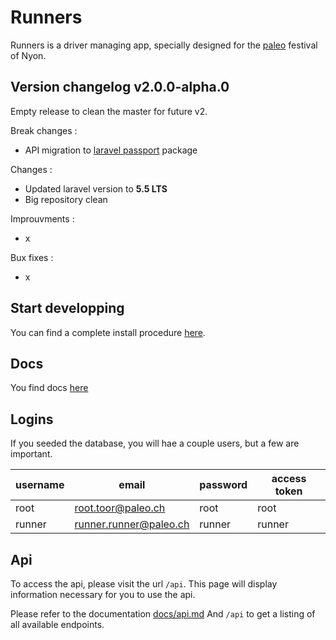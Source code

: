 # Runners

Runners is a driver managing app, specially designed for the [paleo](http://yeah.paleo.ch/) festival of Nyon.

## Version changelog **v2.0.0-alpha.0**

Empty release to clean the master for future v2.

Break changes :
* API migration to [laravel passport](https://laravel.com/docs/5.5/passport) package

Changes :
* Updated laravel version to **5.5 LTS**
* Big repository clean

Improuvments :
* x

Bux fixes :
* x

## Start developping

You can find a complete install procedure [here](docs/install.md).

## Docs

You find docs [here](docs/readme.md)

## Logins

If you seeded the database, you will hae a couple users, but a few are important.


| username | email          | password | access token |
|----------|----------------|----------|--------------|
| root     | root.toor@paleo.ch     | root   | root   |
| runner   | runner.runner@paleo.ch | runner | runner |


## Api


To access the api, please visit the url `/api`. This page will display information necessary for you to use the api.

Please refer to the documentation [docs/api.md](docs/api.md)
And `/api` to get a listing of all available endpoints.
